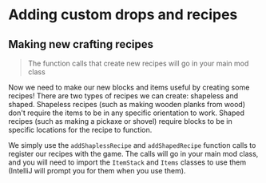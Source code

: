 # Adding custom drops and recipes

## Making new crafting recipes
>The function calls that create new recipes will go in your main mod class

Now we need to make our new blocks and items useful by creating some recipes! There are two types of recipes we can create: shapeless and shaped. Shapeless recipes (such as making wooden planks from wood) don't require the items to be in any specific orientation to work. Shaped recipes (such as making a pickaxe or shovel) require blocks to be in specific locations for the recipe to function.

We simply use the `addShaplessRecipe` and `addShapedRecipe` function calls to register our recipes with the game. The calls will go in your main mod class, and you will need to import the `ItemStack` and `Items` classes to use them (IntelliJ will prompt you for them when you use them).